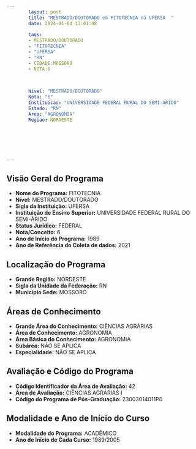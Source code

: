 ```yaml
---
        layout: post
        title: "MESTRADO/DOUTORADO em FITOTECNIA na UFERSA  "
        date: 2024-01-04 13:01:48
     
        tags:
        - MESTRADO/DOUTORADO
        - "FITOTECNIA"
        - "UFERSA"
        - "RN"
        - CIDADE:MOSSORÓ
        - NOTA:6
        
       

        Nivel: "MESTRADO/DOUTORADO"
        Nota: "6"
        Instituicao: "UNIVERSIDADE FEDERAL RURAL DO SEMI-ÁRIDO"
        Estado: "RN"
        Area: "AGRONOMIA"
        Regiao: NORDESTE
        
        
        
        
        
        
---
```

## Visão Geral do Programa
- **Nome do Programa:** FITOTECNIA
- **Nível:** MESTRADO/DOUTORADO
- **Sigla da Instituição:** UFERSA
- **Instituição de Ensino Superior:** UNIVERSIDADE FEDERAL RURAL DO SEMI-ÁRIDO
- **Status Jurídico:** FEDERAL
- **Nota/Conceito:** 6
- **Ano de Início do Programa:** 1989
- **Ano de Referência do Coleta de dados:** 2021

## Localização do Programa
- **Grande Região:** NORDESTE
- **Sigla da Unidade da Federação:** RN
- **Município Sede:** MOSSORÓ

## Áreas de Conhecimento
- **Grande Área do Conhecimento:** CIÊNCIAS AGRÁRIAS
- **Área de Conhecimento:** AGRONOMIA
- **Área Básica do Conhecimento:** AGRONOMIA
- **Subárea:** NÃO SE APLICA
- **Especialidade:** NÃO SE APLICA

## Avaliação e Código do Programa
- **Código Identificador da Área de Avaliação:** 42
- **Área de Avaliação:** CIÊNCIAS AGRÁRIAS I
- **Código do Programa de Pós-Graduação:** 23003014011P0


## Modalidade e Ano de Início do Curso
- **Modalidade do Programa:** ACADÊMICO
- **Ano de Início de Cada Curso:** 1989/2005
